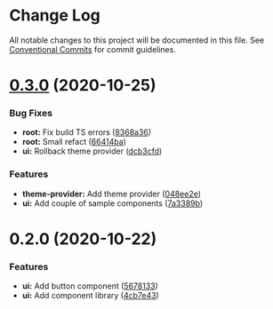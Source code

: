 # Change Log

All notable changes to this project will be documented in this file.
See [Conventional Commits](https://conventionalcommits.org) for commit guidelines.

# [0.3.0](https://github.com/NunoCPNP/nptech-monorepo/compare/@nptech/components@0.2.0...@nptech/components@0.3.0) (2020-10-25)


### Bug Fixes

* **root:** Fix build TS errors ([8368a36](https://github.com/NunoCPNP/nptech-monorepo/commit/8368a36d34bace20bf5f287875324d9968cc3c4c))
* **root:** Small refact ([66414ba](https://github.com/NunoCPNP/nptech-monorepo/commit/66414babfcf30fd7ea5e57d55b293fe3cb2cfb85))
* **ui:** Rollback theme provider ([dcb3cfd](https://github.com/NunoCPNP/nptech-monorepo/commit/dcb3cfd2721b13374142f626d26cc423ec2588e0))


### Features

* **theme-provider:** Add theme provider ([048ee2e](https://github.com/NunoCPNP/nptech-monorepo/commit/048ee2e1373abbdf59aabdceb07694246a9ea42e))
* **ui:** Add couple of sample components ([7a3389b](https://github.com/NunoCPNP/nptech-monorepo/commit/7a3389b2ff6d7ec729a9304b478a18ccc7f6f4b7))





# 0.2.0 (2020-10-22)


### Features

* **ui:** Add button component ([5678133](https://github.com/NunoCPNP/nptech-monorepo/commit/5678133bae12cba708c32d70f69956a9384cd841))
* **ui:** Add component library ([4cb7e43](https://github.com/NunoCPNP/nptech-monorepo/commit/4cb7e437f433b21aadf4969f98937068525d2a43))

